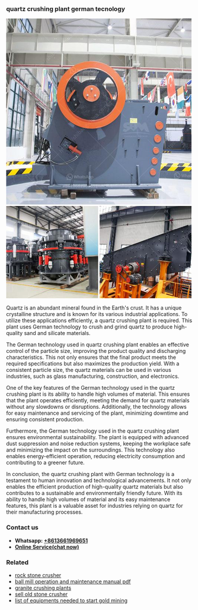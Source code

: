 <h3>quartz crushing plant german tecnology</h3><img src='1708498242.jpg' alt=''><p>Quartz is an abundant mineral found in the Earth's crust. It has a unique crystalline structure and is known for its various industrial applications. To utilize these applications efficiently, a quartz crushing plant is required. This plant uses German technology to crush and grind quartz to produce high-quality sand and silicate materials.</p><p>The German technology used in quartz crushing plant enables an effective control of the particle size, improving the product quality and discharging characteristics. This not only ensures that the final product meets the required specifications but also maximizes the production yield. With a consistent particle size, the quartz materials can be used in various industries, such as glass manufacturing, construction, and electronics.</p><p>One of the key features of the German technology used in the quartz crushing plant is its ability to handle high volumes of material. This ensures that the plant operates efficiently, meeting the demand for quartz materials without any slowdowns or disruptions. Additionally, the technology allows for easy maintenance and servicing of the plant, minimizing downtime and ensuring consistent production.</p><p>Furthermore, the German technology used in the quartz crushing plant ensures environmental sustainability. The plant is equipped with advanced dust suppression and noise reduction systems, keeping the workplace safe and minimizing the impact on the surroundings. This technology also enables energy-efficient operation, reducing electricity consumption and contributing to a greener future.</p><p>In conclusion, the quartz crushing plant with German technology is a testament to human innovation and technological advancements. It not only enables the efficient production of high-quality quartz materials but also contributes to a sustainable and environmentally friendly future. With its ability to handle high volumes of material and its easy maintenance features, this plant is a valuable asset for industries relying on quartz for their manufacturing processes.</p><h3>Contact us</h3><ul><li><strong>Whatsapp:&nbsp;<a href="https://wa.me/8613661969651">+8613661969651</a></strong></li><li><a href="https://swt.shibang-china.com/?git&amp;zhl&amp;quartz crushing plant german tecnology"><strong>Online Service(chat now)</strong></a></li></ul><h3>Related</h3><ul><li><a href='rock stone crusher.md'>rock stone crusher</a></li><li><a href='ball mill operation and maintenance manual pdf.md'>ball mill operation and maintenance manual pdf</a></li><li><a href='granite crushing plants.md'>granite crushing plants</a></li><li><a href='sell old stone crusher.md'>sell old stone crusher</a></li><li><a href='list of equipments needed to start gold mining.md'>list of equipments needed to start gold mining</a></li></ul>
